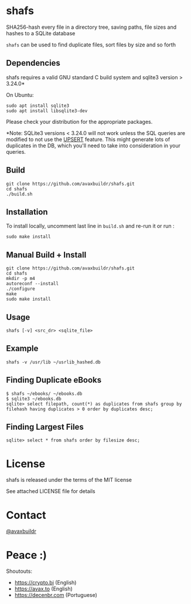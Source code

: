 # shafs

SHA256-hash every file in a directory tree, saving paths, file sizes and hashes to a SQLite database

`shafs` can be used to find duplicate files, sort files by size and so forth

## Dependencies

shafs requires a valid GNU standard C build system and sqlite3 version > 3.24.0*

On Ubuntu:

    sudo apt install sqlite3
    sudo apt install libsqlite3-dev

Please check your distribution for the appropriate packages.

*Note: SQLite3 versions < 3.24.0 will not work unless the SQL queries are modified to not use the [UPSERT](https://www.sqlite.org/draft/lang_UPSERT.html) feature. This might generate lots of duplicates in the DB, which you'll need to take into consideration in your queries.

## Build

    git clone https://github.com/avaxbuildr/shafs.git
    cd shafs
    ./build.sh

## Installation

To install locally, uncomment last line in `build.sh` and re-run it or run :

    sudo make install

## Manual Build + Install

    git clone https://github.com/avaxbuildr/shafs.git
    cd shafs
    mkdir -p m4
    autoreconf --install
    ./configure
    make
    sudo make install    


## Usage

    shafs [-v] <src_dr> <sqlite_file>



## Example

    shafs -v /usr/lib ~/usrlib_hashed.db



## Finding Duplicate eBooks

    $ shafs ~/ebooks/ ~/ebooks.db
    $ sqlite3 ~/ebooks.db
    sqlite> select filepath, count(*) as duplicates from shafs group by filehash having duplicates > 0 order by duplicates desc;



## Finding Largest Files

    sqlite> select * from shafs order by filesize desc;



# License

shafs is released under the terms of the MIT license 

See attached LICENSE file for details


# Contact

[@avaxbuildr](https://twitter.com/avaxbuildr)



# Peace :)

Shoutouts:

* https://crypto.bi (English)
* https://avax.to (English)
* https://decenbr.com (Portuguese)
